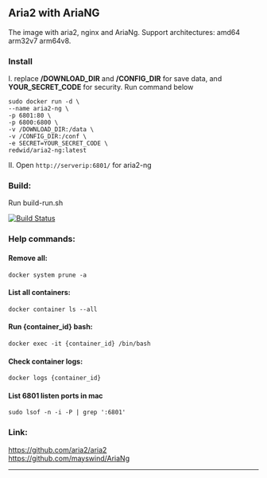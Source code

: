 
Aria2 with AriaNG
---
The image with aria2, nginx and AriaNg.
Support architectures: amd64 arm32v7 arm64v8.
  

### Install
I. replace **/DOWNLOAD_DIR** and **/CONFIG_DIR** for save data, and **YOUR_SECRET_CODE** for security. Run command below  
```
sudo docker run -d \
--name aria2-ng \
-p 6801:80 \
-p 6800:6800 \
-v /DOWNLOAD_DIR:/data \
-v /CONFIG_DIR:/conf \
-e SECRET=YOUR_SECRET_CODE \
redwid/aria2-ng:latest
```
  
II. Open `http://serverip:6801/` for aria2-ng

### Build:  
Run build-run.sh

[![Build Status](https://travis-ci.com/Redwid/docker-aria2-ng.svg?branch=master)](https://travis-ci.com/Redwid/docker-aria2-ng) 

### Help commands: 
#### Remove all:
```docker system prune -a```

#### List all containers:
```docker container ls --all```

#### Run {container_id} bash:
```docker exec -it {container_id} /bin/bash```

#### Check container logs:
```docker logs {container_id}```

#### List 6801 listen ports in mac
```sudo lsof -n -i -P | grep ':6801'```


### Link:  
https://github.com/aria2/aria2  
https://github.com/mayswind/AriaNg  

---
